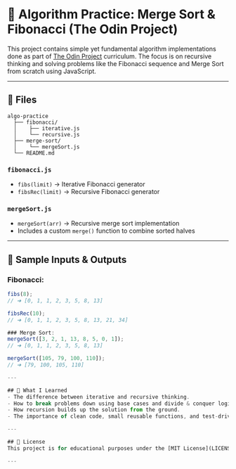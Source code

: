 # 🧠 Algorithm Practice: Merge Sort & Fibonacci (The Odin Project)

This project contains simple yet fundamental algorithm implementations done as part of [The Odin Project](https://www.theodinproject.com/) curriculum. The focus is on recursive thinking and solving problems like the Fibonacci sequence and Merge Sort from scratch using JavaScript.

---

## 📂 Files
```
algo-practice
  ├── fibonacci/
  │    ├── iterative.js
  │    └── recursive.js
  ├── merge-sort/
  │    └── mergeSort.js
  └── README.md
```

### `fibonacci.js`
- `fibs(limit)` → Iterative Fibonacci generator
- `fibsRec(limit)` → Recursive Fibonacci generator

### `mergeSort.js`
- `mergeSort(arr)` → Recursive merge sort implementation
- Includes a custom `merge()` function to combine sorted halves

---

## 🚀 Sample Inputs & Outputs

### Fibonacci:
```js
fibs(8); 
// ➜ [0, 1, 1, 2, 3, 5, 8, 13]

fibsRec(10); 
// ➜ [0, 1, 1, 2, 3, 5, 8, 13, 21, 34]

### Merge Sort:
mergeSort([3, 2, 1, 13, 8, 5, 0, 1]);
// ➜ [0, 1, 1, 2, 3, 5, 8, 13]

mergeSort([105, 79, 100, 110]);
// ➜ [79, 100, 105, 110]

---

## 🧩 What I Learned
- The difference between iterative and recursive thinking.
- How to break problems down using base cases and divide & conquer logic.
- How recursion builds up the solution from the ground.
- The importance of clean code, small reusable functions, and test-driven thinking.

---

## 📄 License
This project is for educational purposes under the [MIT License](LICENSE).

---
